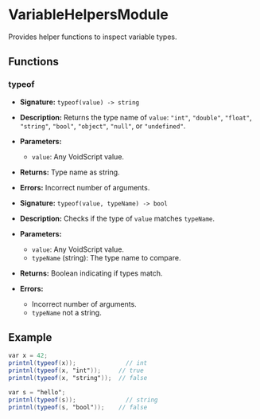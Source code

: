  # VariableHelpersModule

 Provides helper functions to inspect variable types.

 ## Functions

 ### typeof

 - **Signature:** `typeof(value) -> string`
 - **Description:** Returns the type name of `value`: `"int"`, `"double"`, `"float"`, `"string"`, `"bool"`, `"object"`, `"null"`, or `"undefined"`.
 - **Parameters:**
   - `value`: Any VoidScript value.
 - **Returns:** Type name as string.
 - **Errors:** Incorrect number of arguments.

 - **Signature:** `typeof(value, typeName) -> bool`
 - **Description:** Checks if the type of `value` matches `typeName`.
 - **Parameters:**
   - `value`: Any VoidScript value.
   - `typeName` (string): The type name to compare.
 - **Returns:** Boolean indicating if types match.
 - **Errors:**
   - Incorrect number of arguments.
   - `typeName` not a string.

 ## Example

 ```vs
 var x = 42;
 printnl(typeof(x));              // int
 printnl(typeof(x, "int"));     // true
 printnl(typeof(x, "string"));  // false

 var s = "hello";
 printnl(typeof(s));              // string
 printnl(typeof(s, "bool"));    // false
 ```